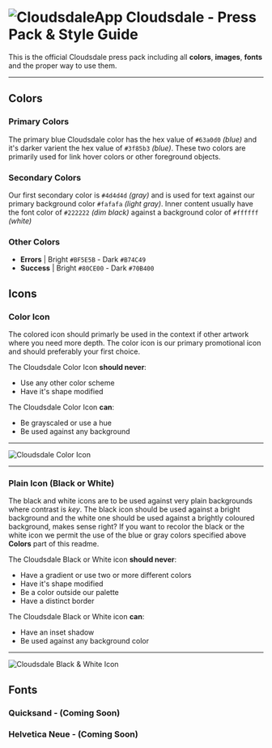 # ![CloudsdaleApp](https://secure.gravatar.com/avatar/006b4dec507eaac9967970a1cd967167?s=22) Cloudsdale - Press Pack & Style Guide
This is the official Cloudsdale press pack including all **colors**, **images**, **fonts** and the proper way to use them.

************************************

## Colors

### Primary Colors

The primary blue Cloudsdale color has the hex value of `#63a0d0` *(blue)* and it's darker varient the hex
value of `#3f85b3` *(blue)*. These two colors are primarily used for link hover colors or other foreground
objects.

### Secondary Colors

Our first secondary color is `#4d4d4d` *(gray)* and is used for text against our primary background color
`#fafafa` *(light gray)*. Inner content usually have the font color of `#222222` *(dim black)* against a 
background color of `#ffffff` *(white)* 


### Other Colors

* **Errors**  | Bright `#BF5E5B` - Dark `#B74C49`
* **Success** | Bright `#80CE00` - Dark `#70B400`


## Icons

### Color Icon
The colored icon should primarly be used in the context if other artwork where you need more
depth. The color icon is our primary promotional icon and should preferably your first choice.


The Cloudsdale Color Icon **should never**:
* Use any other color scheme
* Have it's shape modified

The Cloudsdale Color Icon **can**:
* Be grayscaled or use a hue
* Be used against any background

**********************************
![Cloudsdale Color Icon](https://raw.github.com/Zeeraw/Cloudsdale-Press/master/images/icon_color.png)
**********************************

### Plain Icon (Black or White)
The black and white icons are to be used against very plain backgrounds where contrast is *key*.
The black icon should be used against a bright background and the white one should be used
against a brightly coloured background, makes sense right? If you want to recolor the black or
the white icon we permit the use of the blue or gray colors specified above **Colors** part of
this readme.

The Cloudsdale Black or White icon **should never**:
* Have a gradient or use two or more different colors
* Have it's shape modified
* Be a color outside our palette
* Have a distinct border

The Cloudsdale Black or White icon **can**:
* Have an inset shadow
* Be used against any background color

**********************************
![Cloudsdale Black & White Icon](https://raw.github.com/Zeeraw/Cloudsdale-Press/master/images/icon_black.png)

## Fonts

### Quicksand - (Coming Soon)

### Helvetica Neue - (Coming Soon)

